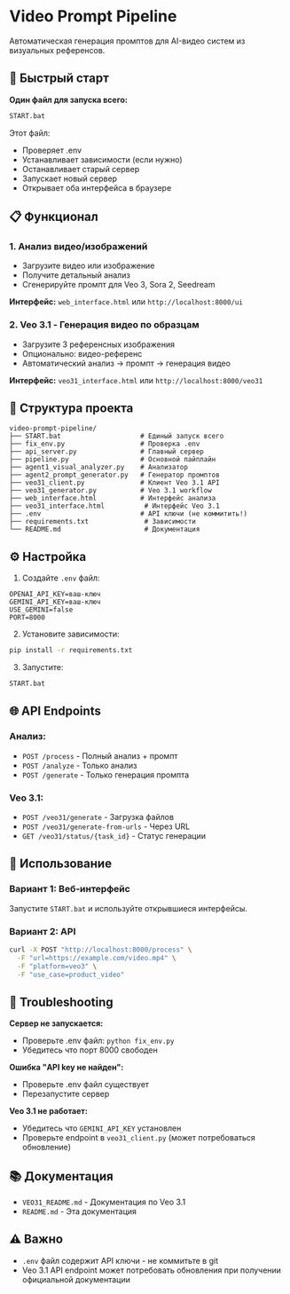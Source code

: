 # Video Prompt Pipeline

Автоматическая генерация промптов для AI-видео систем из визуальных референсов.

## 🚀 Быстрый старт

**Один файл для запуска всего:**
```bash
START.bat
```

Этот файл:
- Проверяет .env
- Устанавливает зависимости (если нужно)
- Останавливает старый сервер
- Запускает новый сервер
- Открывает оба интерфейса в браузере

## 📋 Функционал

### 1. Анализ видео/изображений
- Загрузите видео или изображение
- Получите детальный анализ
- Сгенерируйте промпт для Veo 3, Sora 2, Seedream

**Интерфейс:** `web_interface.html` или `http://localhost:8000/ui`

### 2. Veo 3.1 - Генерация видео по образцам
- Загрузите 3 референсных изображения
- Опционально: видео-референс
- Автоматический анализ → промпт → генерация видео

**Интерфейс:** `veo31_interface.html` или `http://localhost:8000/veo31`

## 📁 Структура проекта

```
video-prompt-pipeline/
├── START.bat                    # Единый запуск всего
├── fix_env.py                   # Проверка .env
├── api_server.py                # Главный сервер
├── pipeline.py                  # Основной пайплайн
├── agent1_visual_analyzer.py    # Анализатор
├── agent2_prompt_generator.py   # Генератор промптов
├── veo31_client.py              # Клиент Veo 3.1 API
├── veo31_generator.py           # Veo 3.1 workflow
├── web_interface.html           # Интерфейс анализа
├── veo31_interface.html          # Интерфейс Veo 3.1
├── .env                         # API ключи (не коммитить!)
├── requirements.txt              # Зависимости
└── README.md                     # Документация
```

## ⚙️ Настройка

1. Создайте `.env` файл:
```
OPENAI_API_KEY=ваш-ключ
GEMINI_API_KEY=ваш-ключ
USE_GEMINI=false
PORT=8000
```

2. Установите зависимости:
```bash
pip install -r requirements.txt
```

3. Запустите:
```bash
START.bat
```

## 🌐 API Endpoints

### Анализ:
- `POST /process` - Полный анализ + промпт
- `POST /analyze` - Только анализ
- `POST /generate` - Только генерация промпта

### Veo 3.1:
- `POST /veo31/generate` - Загрузка файлов
- `POST /veo31/generate-from-urls` - Через URL
- `GET /veo31/status/{task_id}` - Статус генерации

## 📝 Использование

### Вариант 1: Веб-интерфейс
Запустите `START.bat` и используйте открывшиеся интерфейсы.

### Вариант 2: API
```bash
curl -X POST "http://localhost:8000/process" \
  -F "url=https://example.com/video.mp4" \
  -F "platform=veo3" \
  -F "use_case=product_video"
```

## 🔧 Troubleshooting

**Сервер не запускается:**
- Проверьте .env файл: `python fix_env.py`
- Убедитесь что порт 8000 свободен

**Ошибка "API key не найден":**
- Проверьте .env файл существует
- Перезапустите сервер

**Veo 3.1 не работает:**
- Убедитесь что `GEMINI_API_KEY` установлен
- Проверьте endpoint в `veo31_client.py` (может потребоваться обновление)

## 📚 Документация

- `VEO31_README.md` - Документация по Veo 3.1
- `README.md` - Эта документация

## ⚠️ Важно

- `.env` файл содержит API ключи - не коммитьте в git
- Veo 3.1 API endpoint может потребовать обновления при получении официальной документации
